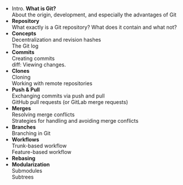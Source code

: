* Intro. **What is Git?**\
  About the origin, development, and especially the
  advantages of Git
* **Repository**\
  What exactly is a Git repository? What does it contain and what not?
* **Concepts**\
  Decentralization and revision hashes\
  The Git log
* **Commits**\
  Creating commits\
  diff: Viewing changes.
* **Clones**\
  Cloning\
  Working with remote repositories
* **Push & Pull**\
  Exchanging commits via push and pull\
  GitHub pull requests (or GitLab merge requests)
* **Merges**\
  Resolving merge conflicts\
  Strategies for handling and avoiding merge conflicts
* **Branches**\
  Branching in Git
* **Workflows**\
  Trunk-based workflow\
  Feature-based workflow
* **Rebasing**
* **Modularization** \
  Submodules\
  Subtrees